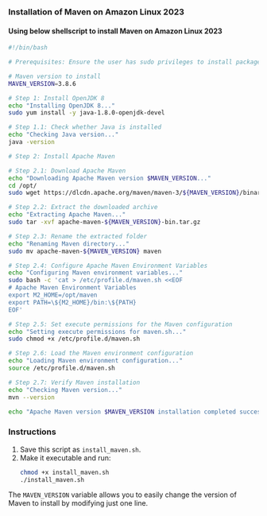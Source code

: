 ### Installation of Maven on Amazon Linux 2023

#### Using below shellscript to install Maven on Amazon Linux 2023
```bash
#!/bin/bash

# Prerequisites: Ensure the user has sudo privileges to install packages

# Maven version to install
MAVEN_VERSION=3.8.6

# Step 1: Install OpenJDK 8
echo "Installing OpenJDK 8..."
sudo yum install -y java-1.8.0-openjdk-devel

# Step 1.1: Check whether Java is installed
echo "Checking Java version..."
java -version

# Step 2: Install Apache Maven

# Step 2.1: Download Apache Maven
echo "Downloading Apache Maven version $MAVEN_VERSION..."
cd /opt/
sudo wget https://dlcdn.apache.org/maven/maven-3/${MAVEN_VERSION}/binaries/apache-maven-${MAVEN_VERSION}-bin.tar.gz

# Step 2.2: Extract the downloaded archive
echo "Extracting Apache Maven..."
sudo tar -xvf apache-maven-${MAVEN_VERSION}-bin.tar.gz

# Step 2.3: Rename the extracted folder
echo "Renaming Maven directory..."
sudo mv apache-maven-${MAVEN_VERSION} maven

# Step 2.4: Configure Apache Maven Environment Variables
echo "Configuring Maven environment variables..."
sudo bash -c 'cat > /etc/profile.d/maven.sh <<EOF
# Apache Maven Environment Variables
export M2_HOME=/opt/maven
export PATH=\${M2_HOME}/bin:\${PATH}
EOF'

# Step 2.5: Set execute permissions for the Maven configuration
echo "Setting execute permissions for maven.sh..."
sudo chmod +x /etc/profile.d/maven.sh

# Step 2.6: Load the Maven environment configuration
echo "Loading Maven environment configuration..."
source /etc/profile.d/maven.sh

# Step 2.7: Verify Maven installation
echo "Checking Maven version..."
mvn --version

echo "Apache Maven version $MAVEN_VERSION installation completed successfully on CentOS 7."
```

### Instructions
1. Save this script as `install_maven.sh`.
2. Make it executable and run:
   ```bash
   chmod +x install_maven.sh
   ./install_maven.sh
   ```

The `MAVEN_VERSION` variable allows you to easily change the version of Maven to install by modifying just one line.
